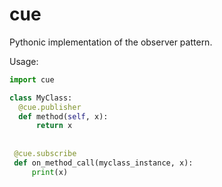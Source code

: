 # cue

Pythonic implementation of the observer pattern.

Usage:

```python
import cue

class MyClass:
  @cue.publisher
  def method(self, x):
      return x
      
      
 @cue.subscribe
 def on_method_call(myclass_instance, x):
     print(x)
```
